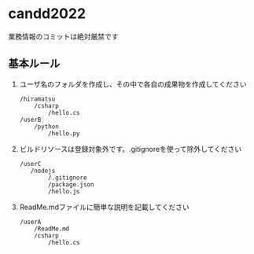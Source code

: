 # candd2022

業務情報のコミットは絶対厳禁です

## 基本ルール

1. ユーザ名のフォルダを作成し、その中で各自の成果物を作成してください

    ```
    /hiramatsu
        /csharp
            /hello.cs
    /userB
        /python
            /hello.py
    ```

1. ビルドリソースは登録対象外です。.gitignoreを使って除外してください

    ```
    /userC
       /nodejs
            /.gitignore
            /package.json
            /hello.js
    ```

1. ReadMe.mdファイルに簡単な説明を記載してください

    ```
    /userA
        /ReadMe.md
        /csharp
            /hello.cs
    ```


